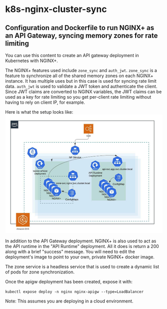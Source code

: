 # k8s-nginx-cluster-sync
## Configuration and Dockerfile to run NGINX+ as an API Gateway, syncing memory zones for rate limiting

You can use this content to create an API gateway deployment in Kubernetes with NGINX+.  

The NGINX+ features used include `zone_sync` and `auth_jwt`.  `zone_sync` is a feature to synchronize all of the shared memory zones on each NGINX+ instance.  It has multiple uses but in this case is used for syncing rate limit data.  `auth_jwt` is used to validate a JWT token and authenticate the client.  Since JWT claims are converted to NGINX variables, the JWT claims can be used as a key for rate limiting so you get per-client rate limiting without having to rely on client IP, for example.  

Here is what the setup looks like:  
![alt text](artifacts/APIGW%20Architecture.jpeg)

In addition to the API Gateway deployment.  NGINX+ is also used to act as the API runtime in the "API Runtime" deployment.  All it does is return a 200 along with a brief "success" message. You will need to edit the deployment's image to point to your own, private NGINX+ docker image. 

The zone service is a headless service that is used to create a dynamic list of pods for zone synchronization.  

Once the apigw deployment has been created, expose it with:

`kubectl expose deploy -n nginx nginx-apigw --type=LoadBalancer`

Note: This assumes you are deploying in a cloud environment.  